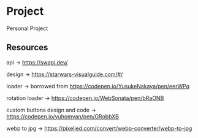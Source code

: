 # Project

Personal Project

## Resources

api     -> https://swapi.dev/

design  -> https://starwars-visualguide.com/#/

loader -> borrowed from https://codepen.io/YusukeNakaya/pen/eerWPq

rotation loader -> https://codepen.io/WebSonata/pen/bRaONB

custom buttons design and code -> https://codepen.io/yuhomyan/pen/GRobbXB

webp to jpg -> https://pixelied.com/convert/webp-converter/webp-to-jpg